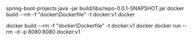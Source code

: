 spring-boot-projects
java -jar build/libs/repo-0.0.1-SNAPSHOT.jar
docker build --rm -f "docker\Dockerfile" -t docker:v1 docker


docker build --rm -f "docker\Dockerfile" -t docker:v1 docker
docker run --rm -d -p  8080:8080  docker:v1

